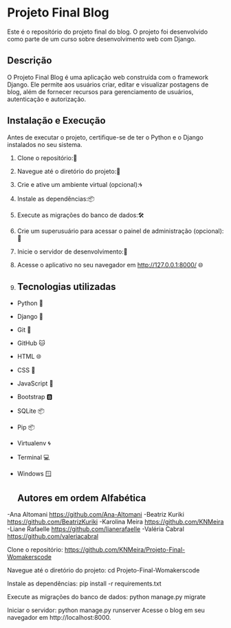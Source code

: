 # Projeto Final Blog

Este é o repositório do projeto final do blog. O projeto foi desenvolvido como parte de um curso sobre desenvolvimento web com Django.

## Descrição

O Projeto Final Blog é uma aplicação web construída com o framework Django. Ele permite aos usuários criar, editar e visualizar postagens de blog, além de fornecer recursos para gerenciamento de usuários, autenticação e autorização.

## Instalação e Execução

Antes de executar o projeto, certifique-se de ter o Python e o Django instalados no seu sistema.

1. Clone o repositório:🔄

2. Navegue até o diretório do projeto:📂

3. Crie e ative um ambiente virtual (opcional):🌀

4. Instale as dependências:📦

5. Execute as migrações do banco de dados:🛠️

6. Crie um superusuário para acessar o painel de administração (opcional): 👑

7. Inicie o servidor de desenvolvimento:🚀 

8. Acesse o aplicativo no seu navegador em http://127.0.0.1:8000/  🌐
  
9.   ## Tecnologias utilizadas

- Python 🐍
- Django 🎸
- Git 🐙
- GitHub 🐱
- HTML 🌐
- CSS 🎨
- JavaScript 🚀
- Bootstrap 🅱️
- SQLite 📦
- Pip 📦
- Virtualenv 🌀
- Terminal 💻
- Windows 🪟

  ## Autores em ordem Alfabética

-Ana Altomani    https://github.com/Ana-Altomani
-Beatriz Kuriki  https://github.com/BeatrizKuriki
-Karolina Meira  https://github.com/KNMeira
-Liane Rafaelle  https://github.com/lianerafaelle
-Valéria Cabral  https://github.com/valeriacabral


Clone o repositório:
https://github.com/KNMeira/Projeto-Final-Womakerscode

Navegue até o diretório do projeto:
cd Projeto-Final-Womakerscode

Instale as dependências:
pip install -r requirements.txt

Execute as migrações do banco de dados:
python manage.py migrate

Iniciar o servidor:
python manage.py runserver
Acesse o blog em seu navegador em http://localhost:8000.
